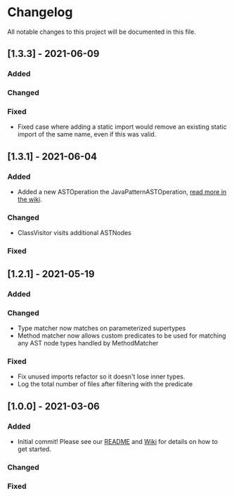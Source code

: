 # Changelog
All notable changes to this project will be documented in this file.

## [1.3.3] - 2021-06-09
### Added

### Changed

### Fixed
* Fixed case where adding a static import would remove an existing static import of the same name, even if this was valid.


## [1.3.1] - 2021-06-04
### Added

* Added a new ASTOperation the JavaPatternASTOperation, [read more in the wiki](https://github.com/alfasoftware/astra/wiki/Java-Pattern-Refactor).

### Changed

* ClassVisitor visits additional ASTNodes

### Fixed

## [1.2.1] - 2021-05-19
### Added

### Changed

* Type matcher now matches on parameterized supertypes
* Method matcher now allows custom predicates to be used for matching any AST node types handled by MethodMatcher

### Fixed

* Fix unused imports refactor so it doesn't lose inner types.
* Log the total number of files after filtering with the predicate

## [1.0.0] - 2021-03-06
### Added

* Initial commit! Please see our [README](https://github.com/alfasoftware/astra/blob/main/README.md) and [Wiki](https://github.com/alfasoftware/astra/wiki) for details on how to get started.

### Changed

### Fixed
